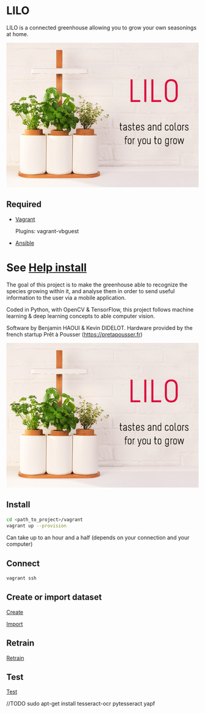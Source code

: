 # LILO
LILO is a connected greenhouse allowing you to grow your own seasonings at home.

[![alt text](https://github.com/zirkis/LILO/blob/kevin/docs/images/lilo.png)](https://pretapousser.fr)

## Required

- [Vagrant](https://www.vagrantup.com)
	
	Plugins: vagrant-vbguest

- [Ansible](http://docs.ansible.com/ansible)

See [Help install](https://github.com/zirkis/LILO/blob/kevin/docs/installation.md)
=======
The goal of this project is to make the greenhouse able to recognize the species growing within it, and analyse them in order to send useful information to the user via a mobile application.

Coded in Python, with OpenCV & TensorFlow, this project follows machine learning & deep learning concepts to able computer vision.

Software by Benjamin HAOUI & Kevin DIDELOT.
Hardware provided by the french startup Prêt à Pousser (https://pretapousser.fr)

![alt tag](https://github.com/zirkis/LILO/blob/master/images/README/lilo.png)

## Install
	
```bash
cd <path_to_project>/vagrant
vagrant up --provision
```

Can take up to an hour and a half (depends on your connection and your computer)

## Connect

```bash
vagrant ssh
```

## Create or import dataset 

[Create](https://github.com/zirkis/LILO/blob/kevin/docs/makedataset.md)

[Import](https://github.com/zirkis/LILO/blob/kevin/docs/importdataset.md)

## Retrain 

[Retrain](https://github.com/zirkis/LILO/blob/kevin/docs/retrain.md)

## Test

[Test](https://github.com/zirkis/LILO/blob/kevin/docs/test.md)

//TODO
sudo apt-get install tesseract-ocr
pytesseract
yapf